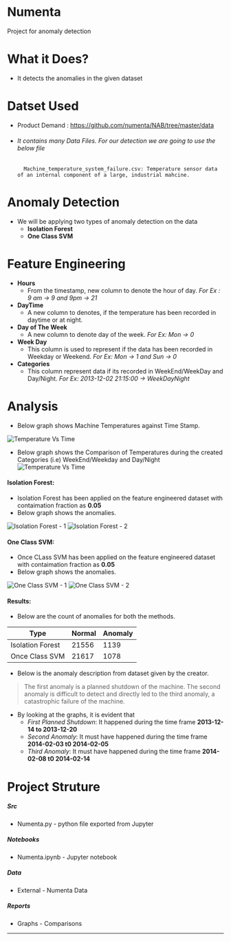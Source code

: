 # Numenta

Project for anomaly detection

# What it Does?
  - It detects the anomalies in the given dataset
  
# Datset Used
- Product Demand : https://github.com/numenta/NAB/tree/master/data
- ###### It contains many Data Files. For our detection we are going to use the below file


        Machine_temperature_system_failure.csv: Temperature sensor data of an internal component of a large, industrial mahcine.

# Anomaly Detection
- We will be applying two types of anomaly detection on the data
   - **Isolation Forest**
   - **One Class SVM**
# Feature Engineering
- **Hours**
  - From the timestamp, new column to denote the hour of day. *For Ex : 9 am -> 9 and 9pm -> 21*
- **DayTime**
  - A new column to denotes, if the temperature has been recorded in daytime or at night.
- **Day of The Week**
  - A new column to denote day of the week. *For Ex: Mon -> 0*
- **Week Day**
  - This column is used to represent if the data has been recorded in Weekday or Weekend. *For Ex: Mon -> 1 and Sun -> 0*
- **Categories**
  - This column represent data if its recorded in WeekEnd/WeekDay and Day/Night. *For Ex: 2013-12-02 21:15:00 -> WeekDayNight*


# Analysis

- Below graph shows Machine Temperatures against Time Stamp.

![Temperature Vs Time](https://raw.githubusercontent.com/nareshkumar66675/Numenta/master/reports/TempVSTime.png "Temperature Vs Time")

- Below graph shows the Comparison of Temperatures during the created Categories (i.e) WeekEnd/Weekday and Day/Night
![Temperature Vs Time](https://raw.githubusercontent.com/nareshkumar66675/Numenta/master/reports/TempVSCategories.png "Temperature Vs Time")

#### Isolation Forest:
- Isolation Forest has been applied on the feature engineered dataset with contaimation fraction as **0.05**
- Below graph shows the anomalies.

![Isolation Forest - 1](https://raw.githubusercontent.com/nareshkumar66675/Numenta/master/reports/IsolationForest1.png "Isolation Forest - 1")    ![Isolation Forest - 2](https://raw.githubusercontent.com/nareshkumar66675/Numenta/master/reports/IsolationForest2.png " Isolation Forest - 2")

#### One Class SVM:
- Once CLass SVM has been applied on the feature engineered dataset with contaimation fraction as **0.05**
- Below graph shows the anomalies.

![One Class SVM - 1](https://raw.githubusercontent.com/nareshkumar66675/Numenta/master/reports/OneClassSVM1.png "One Class SVM")    ![One Class SVM - 2](https://raw.githubusercontent.com/nareshkumar66675/Numenta/master/reports/OneClassSVM2.png " One Class SVM - 2")

#### Results:
- Below are the count of anomalies for both the methods.

| Type             | Normal | Anomaly |
|------------------|--------|---------|
| Isolation Forest | 21556  | 1139    |
| Once Class SVM   | 21617  | 1078    |

- Below is the anomaly description from dataset given by the creator.

> The first anomaly is a planned shutdown of the machine. The second anomaly is difficult to detect and directly led to the third anomaly, a catastrophic failure of the machine.

- By looking at the graphs, it is evident that 
  - *First Planned Shutdown*: It happened during the time frame **2013-12-14 to 2013-12-20**
  - *Second Anomaly*: It must have happened during the time frame **2014-02-03 t0 2014-02-05**
  - *Third Anomaly*: It must have happened during the time frame **2014-02-08 t0 2014-02-14**

# Project Struture

##### Src
- Numenta.py - python file exported from Jupyter
##### Notebooks
- Numenta.ipynb - Jupyter notebook
##### Data
- External - Numenta Data
##### Reports
- Graphs - Comparisons

***


  
